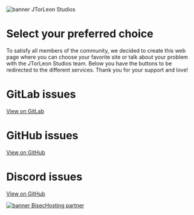![banner JTorLeon Studios](https://gitlab.com/scs_torleon/hub-awesome-dungeon/-/raw/main/assets/BH_JTL_Header2.png)

# Select your preferred choice

To satisfy all members of the community, we decided to create this web page where you can choose your favorite site or talk about your problem with the JTorLeon Studios team. Below you have the buttons to be redirected to the different services. Thank you for your support and love!

<p style="text-align:center">

# GitLab issues

<a href="https://github.com/jtorleonstudios/JTorleon" class="btn">View on GitLab</a>

# GitHub issues

<a href="https://github.com/jtorleonstudios/JTorleon" class="btn">View on GitHub</a>

# Discord issues

<a href="https://github.com/jtorleonstudios/JTorleon" class="btn">View on GitHub</a>

</p>

<a href="banner BisecHosting partner" title="https://www.bisecthosting.com/jtlelisa"><img src="https://gitlab.com/scs_torleon/hub-awesome-dungeon/-/raw/main/assets/bisec.png" alt="banner BisecHosting partner"/></a>
